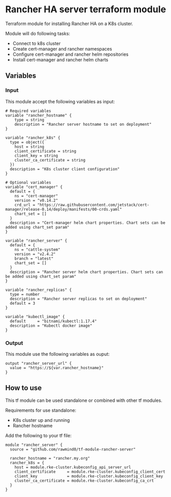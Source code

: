 # Rancher HA server terraform module 

Terraform module for installing Rancher HA on a K8s cluster. 

Module will do following tasks:
- Connect to k8s cluster
- Create cert-manager and rancher namespaces
- Configure cert-manager and rancher helm repositories
- Install cert-manager and rancher helm charts

## Variables

### Input

This module accept the following variables as input:

```
# Required variables
variable "rancher_hostname" {
	type = string
	description = "Rancher server hostname to set on deployment"
}

variable "rancher_k8s" {
  type = object({
    host = string
    client_certificate = string
    client_key = string
    cluster_ca_certificate = string
  })
  description = "K8s cluster client configuration"
}

# Optional variables 
variable "cert_manager" {
  default = {
    ns = "cert-manager"
    version = "v0.14.2"
    crd_url = "https://raw.githubusercontent.com/jetstack/cert-manager/release-0.14/deploy/manifests/00-crds.yaml"
    chart_set = []
  }
  description = "Cert-manager helm chart properties. Chart sets can be added using chart_set param"
}

variable "rancher_server" {
  default = {
    ns = "cattle-system"
    version = "v2.4.2"
    branch = "latest"
    chart_set = []
  }
  description = "Rancher server helm chart properties. Chart sets can be added using chart_set param"
}

variable "rancher_replicas" {
  type = number
  description = "Rancher server replicas to set on deployment"
  default = 3
}

variable "kubectl_image" {
  default     = "bitnami/kubectl:1.17.4"
  description = "Kubectl docker image"
}
```

### Output

This module use the following variables as ouput:

```
output "rancher_server_url" {
  value = "https://${var.rancher_hostname}"
}
```

## How to use

This tf module can be used standalone or combined with other tf modules.

Requirements for use standalone:
* K8s cluster up and running
* Rancher hostname

Add the following to your tf file:

```
module "rancher_server" {
  source = "github.com/rawmind0/tf-module-rancher-server"

  rancher_hostname = "rancher.my.org"
  rancher_k8s = {
    host = module.rke-cluster.kubeconfig_api_server_url
    client_certificate     = module.rke-cluster.kubeconfig_client_cert
    client_key             = module.rke-cluster.kubeconfig_client_key
    cluster_ca_certificate = module.rke-cluster.kubeconfig_ca_crt
  }
}
```

